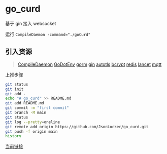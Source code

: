 # go_curd

基于 gin 接入 websocket

运行 `CompileDaemon -command="./goCurd"`

## 引入资源

> [CompileDaemon](https://github.com/githubnemo/CompileDaemon)
> [GoDotEnv](https://github.com/joho/godotenv)
> [gorm](https://gorm.io/)
> [gin](https://github.com/gin-gonic/gin)
> [autotls](https://github.com/gin-gonic/autotls)
> [bcrypt](https://pkg.go.dev/golang.org/x/crypto@v0.23.0/bcrypt)
> [redis](https://redis.uptrace.dev/zh/guide/go-redis.html)
> [lancet](https://github.com/duke-git/lancet/blob/main/README_zh-CN.md)
> [mqtt](https://github.com/mqttjs/MQTT.js)

上推步骤

```bash
git status
git init
git add .
echo "# go_curd" >> README.md
git add README.md
git commit -m "first commit"
git branch -M main
git status
git log --pretty=oneline
git remote add origin https://github.com/JsonLocker/go_curd.git
git push -f origin main
history
```


[当前链接](https://github.com/JsonLocker/go_curd)